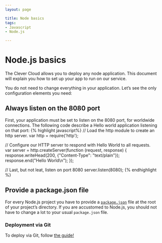```yaml
---
layout: page

title: Node basics
tags:
- Javascript
- Node.js

---
```


# Node.js basics

The Clever Cloud allows you to deploy any node application. This document will
explain you how to set up your app to run on our service.

You do not need to change everything in your application. Let’s see
the only configuration elements you need:

## Always listen on the 8080 port

First, your application must be set to listen on the 8080 port, for worldwide
connections. The following code describe a Hello world application listening on
that port:
{% highlight javascript%}
// Load the http module to create an http server.
var http = require('http');

// Configure our HTTP server to respond with Hello World to all requests.
var server = http.createServer(function (request, response) {
  response.writeHead(200, {"Content-Type": "text/plain"});
  response.end("Hello World\n");
});

// Last, but not leat, listen on port 8080
server.listen(8080);
{% endhighlight %}

## Provide a package.json file

For every Node.js project you have to provide a <a
href="/node-dependencies/">`package.json`</a> file at the root of your project’s
directory. If you are accustomed to Node.js, you should not have to change a lot
to your usual `package.json` file.

### Deployment via Git

To deploy via Git, follow <a href="/git-deploy-node">the guide!</a>
